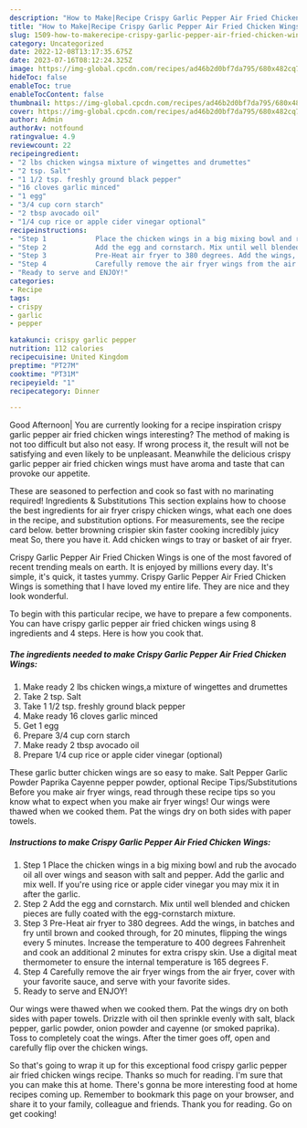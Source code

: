 ```yaml
---
description: "How to Make|Recipe Crispy Garlic Pepper Air Fried Chicken Wings {That is Delicious"
title: "How to Make|Recipe Crispy Garlic Pepper Air Fried Chicken Wings {That is Delicious"
slug: 1509-how-to-makerecipe-crispy-garlic-pepper-air-fried-chicken-wings-that-is-delicious
category: Uncategorized
date: 2022-12-08T13:17:35.675Z
date: 2023-07-16T08:12:24.325Z
image: https://img-global.cpcdn.com/recipes/ad46b2d0bf7da795/680x482cq70/crispy-garlic-pepper-air-fried-chicken-wings-recipe-main-photo.jpg
hideToc: false
enableToc: true
enableTocContent: false
thumbnail: https://img-global.cpcdn.com/recipes/ad46b2d0bf7da795/680x482cq70/crispy-garlic-pepper-air-fried-chicken-wings-recipe-main-photo.jpg
cover: https://img-global.cpcdn.com/recipes/ad46b2d0bf7da795/680x482cq70/crispy-garlic-pepper-air-fried-chicken-wings-recipe-main-photo.jpg
author: Admin
authorAv: notfound
ratingvalue: 4.9
reviewcount: 22
recipeingredient:
- "2 lbs chicken wingsa mixture of wingettes and drumettes"
- "2 tsp. Salt"
- "1 1/2 tsp. freshly ground black pepper"
- "16 cloves garlic minced"
- "1 egg"
- "3/4 cup corn starch"
- "2 tbsp avocado oil"
- "1/4 cup rice or apple cider vinegar optional"
recipeinstructions:
- "Step 1            Place the chicken wings in a big mixing bowl and rub the avocado oil all over wings and season with salt and pepper. Add the garlic and mix well. If you&#39;re using rice or apple cider vinegar you may mix it in after the garlic."
- "Step 2            Add the egg and cornstarch. Mix until well blended and chicken pieces are fully coated with the egg-cornstarch mixture."
- "Step 3            Pre-Heat air fryer to 380 degrees. Add the wings, in batches and fry until brown and cooked through, for 20 minutes, flipping the wings every 5 minutes. Increase the temperature to 400 degrees Fahrenheit and cook an additional 2 minutes for extra crispy skin. Use a digital meat thermometer to ensure the internal temperature is 165 degrees F."
- "Step 4            Carefully remove the air fryer wings from the air fryer, cover with your favorite sauce, and serve with your favorite sides."
- "Ready to serve and ENJOY!"
categories:
- Recipe
tags:
- crispy
- garlic
- pepper

katakunci: crispy garlic pepper 
nutrition: 112 calories
recipecuisine: United Kingdom
preptime: "PT27M"
cooktime: "PT31M"
recipeyield: "1"
recipecategory: Dinner

---
```



Good Afternoon| You are currently looking for a recipe inspiration crispy garlic pepper air fried chicken wings interesting? The method of making is not too difficult but also not easy. If wrong process it, the result will not be satisfying and even likely to be unpleasant. Meanwhile the delicious crispy garlic pepper air fried chicken wings must have aroma and taste that can provoke our appetite.





These are seasoned to perfection and cook so fast with no marinating required! Ingredients &amp; Substitutions This section explains how to choose the best ingredients for air fryer crispy chicken wings, what each one does in the recipe, and substitution options. For measurements, see the recipe card below. better browning crispier skin faster cooking incredibly juicy meat So, there you have it. Add chicken wings to tray or basket of air fryer.

Crispy Garlic Pepper Air Fried Chicken Wings is one of the most favored of recent trending meals on earth. It is enjoyed by millions every day. It's simple, it's quick, it tastes yummy. Crispy Garlic Pepper Air Fried Chicken Wings is something that I have loved my entire life. They are nice and they look wonderful.


To begin with this particular recipe, we have to prepare a few components. You can have crispy garlic pepper air fried chicken wings using 8 ingredients and 4 steps. Here is how you cook that.

<!--inarticleads1-->

##### The ingredients needed to make Crispy Garlic Pepper Air Fried Chicken Wings:

1. Make ready 2 lbs chicken wings,a mixture of wingettes and drumettes
1. Take 2 tsp. Salt
1. Take 1 1/2 tsp. freshly ground black pepper
1. Make ready 16 cloves garlic minced
1. Get 1 egg
1. Prepare 3/4 cup corn starch
1. Make ready 2 tbsp avocado oil
1. Prepare 1/4 cup rice or apple cider vinegar (optional)


These garlic butter chicken wings are so easy to make. Salt Pepper Garlic Powder Paprika Cayenne pepper powder, optional Recipe Tips/Substitutions Before you make air fryer wings, read through these recipe tips so you know what to expect when you make air fryer wings! Our wings were thawed when we cooked them. Pat the wings dry on both sides with paper towels. 

<!--inarticleads2-->

##### Instructions to make Crispy Garlic Pepper Air Fried Chicken Wings:

1. Step 1            Place the chicken wings in a big mixing bowl and rub the avocado oil all over wings and season with salt and pepper. Add the garlic and mix well. If you&#39;re using rice or apple cider vinegar you may mix it in after the garlic.
1. Step 2            Add the egg and cornstarch. Mix until well blended and chicken pieces are fully coated with the egg-cornstarch mixture.
1. Step 3            Pre-Heat air fryer to 380 degrees. Add the wings, in batches and fry until brown and cooked through, for 20 minutes, flipping the wings every 5 minutes. Increase the temperature to 400 degrees Fahrenheit and cook an additional 2 minutes for extra crispy skin. Use a digital meat thermometer to ensure the internal temperature is 165 degrees F.
1. Step 4            Carefully remove the air fryer wings from the air fryer, cover with your favorite sauce, and serve with your favorite sides.
1. Ready to serve and ENJOY!

Our wings were thawed when we cooked them. Pat the wings dry on both sides with paper towels. Drizzle with oil then sprinkle evenly with salt, black pepper, garlic powder, onion powder and cayenne (or smoked paprika). Toss to completely coat the wings. After the timer goes off, open and carefully flip over the chicken wings. 

So that's going to wrap it up for this exceptional food crispy garlic pepper air fried chicken wings recipe. Thanks so much for reading. I'm sure that you can make this at home. There's gonna be more interesting food at home recipes coming up. Remember to bookmark this page on your browser, and share it to your family, colleague and friends. Thank you for reading. Go on get cooking!
